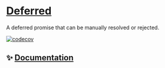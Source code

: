 # [Deferred](https://tscommon.github.io/monorepo/primitives/async/deferred)

A deferred promise that can be manually resolved or rejected.

[![codecov](https://codecov.io/gh/tscommon/monorepo/graph/badge.svg?token=I222OQNV9L)](https://codecov.io/gh/tscommon/monorepo)

## ✨ [Documentation](https://tscommon.github.io/monorepo/primitives/async/deferred)
